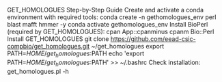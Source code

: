 GET_HOMOLOGUES Step-by-Step Guide
Create and activate a conda environment with required tools:
conda create -n gethomologues_env perl blast mafft hmmer -y
conda activate gethomologues_env
Install BioPerl (required by GET_HOMOLOGUES):
cpan App::cpanminus
cpanm Bio::Perl
Install GET_HOMOLOGUES
git clone https://github.com/eead-csic-compbio/get_homologues.git ~/get_homologues
export PATH=$HOME/get_homologues:$PATH
echo 'export PATH=$HOME/get_homologues:$PATH' >> ~/.bashrc
Check installation:
get_homologues.pl -h
